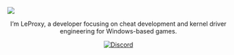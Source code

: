 
![](https://komarev.com/ghpvc/?username=Non-MaskableInterrupt&color=d16ef4&abbreviated=true)
</p>

<p align="center">
I’m LeProxy, a developer focusing on cheat development and kernel driver engineering for Windows-based games. <br />

<p align="center">
<a href="https://discord.com/users/.prcb"><img src="https://img.shields.io/static/v1?logo=discord&label=&message=Discord&color=36393f&style=flat-square" alt="Discord">
